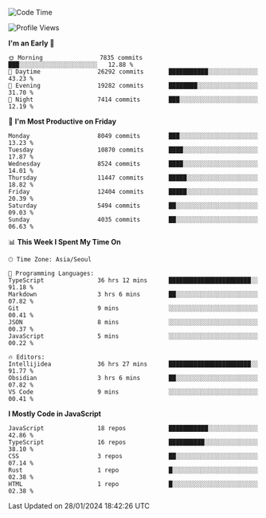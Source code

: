 <!--START_SECTION:waka-->
![Code Time](http://img.shields.io/badge/Code%20Time-5%2C575%20hrs%2012%20mins-blue)

![Profile Views](http://img.shields.io/badge/Profile%20Views-0-blue)

**I'm an Early 🐤** 

```text
🌞 Morning                7835 commits        ███░░░░░░░░░░░░░░░░░░░░░░   12.88 % 
🌆 Daytime                26292 commits       ███████████░░░░░░░░░░░░░░   43.23 % 
🌃 Evening                19282 commits       ████████░░░░░░░░░░░░░░░░░   31.70 % 
🌙 Night                  7414 commits        ███░░░░░░░░░░░░░░░░░░░░░░   12.19 % 
```
📅 **I'm Most Productive on Friday** 

```text
Monday                   8049 commits        ███░░░░░░░░░░░░░░░░░░░░░░   13.23 % 
Tuesday                  10870 commits       ████░░░░░░░░░░░░░░░░░░░░░   17.87 % 
Wednesday                8524 commits        ████░░░░░░░░░░░░░░░░░░░░░   14.01 % 
Thursday                 11447 commits       █████░░░░░░░░░░░░░░░░░░░░   18.82 % 
Friday                   12404 commits       █████░░░░░░░░░░░░░░░░░░░░   20.39 % 
Saturday                 5494 commits        ██░░░░░░░░░░░░░░░░░░░░░░░   09.03 % 
Sunday                   4035 commits        ██░░░░░░░░░░░░░░░░░░░░░░░   06.63 % 
```


📊 **This Week I Spent My Time On** 

```text
🕑︎ Time Zone: Asia/Seoul

💬 Programming Languages: 
TypeScript               36 hrs 12 mins      ███████████████████████░░   91.18 % 
Markdown                 3 hrs 6 mins        ██░░░░░░░░░░░░░░░░░░░░░░░   07.82 % 
Git                      9 mins              ░░░░░░░░░░░░░░░░░░░░░░░░░   00.41 % 
JSON                     8 mins              ░░░░░░░░░░░░░░░░░░░░░░░░░   00.37 % 
JavaScript               5 mins              ░░░░░░░░░░░░░░░░░░░░░░░░░   00.22 % 

🔥 Editors: 
Intellijidea             36 hrs 27 mins      ███████████████████████░░   91.77 % 
Obsidian                 3 hrs 6 mins        ██░░░░░░░░░░░░░░░░░░░░░░░   07.82 % 
VS Code                  9 mins              ░░░░░░░░░░░░░░░░░░░░░░░░░   00.41 % 
```

**I Mostly Code in JavaScript** 

```text
JavaScript               18 repos            ███████████░░░░░░░░░░░░░░   42.86 % 
TypeScript               16 repos            ██████████░░░░░░░░░░░░░░░   38.10 % 
CSS                      3 repos             ██░░░░░░░░░░░░░░░░░░░░░░░   07.14 % 
Rust                     1 repo              █░░░░░░░░░░░░░░░░░░░░░░░░   02.38 % 
HTML                     1 repo              █░░░░░░░░░░░░░░░░░░░░░░░░   02.38 % 
```




 Last Updated on 28/01/2024 18:42:26 UTC
<!--END_SECTION:waka-->
